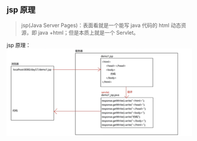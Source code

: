 ## jsp 原理

> jsp(Java Server Pages)：表面看就是一个能写 java 代码的 html 动态资源，即 java +html；但是本质上就是一个 Servlet。

jsp 原理：
![jsp原理](../images/jsp原理.jpg)
